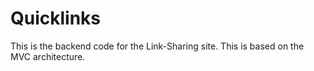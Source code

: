 # Quicklinks

This is the backend code for the Link-Sharing site. This is based on the MVC architecture.
